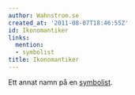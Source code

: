```yaml
---
author: Wahnstrom.se
created_at: '2011-08-07T18:46:55Z'
id: Ikonomantiker
links:
  mention:
  - symbolist
title: Ikonomantiker
---
```


Ett annat namn på en [symbolist].

  [symbolist]: symbolist